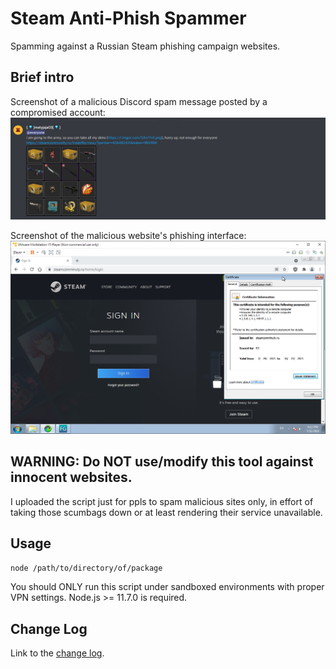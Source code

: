 # Steam Anti-Phish Spammer
Spamming against a Russian Steam phishing campaign websites.

## Brief intro
Screenshot of a malicious Discord spam message posted by a compromised account:
![Discord spam](screenshots/img01.png)

Screenshot of the malicious website's phishing interface:
![Discord spam](screenshots/img02.png)

## WARNING: Do NOT use/modify this tool against innocent websites.
I uploaded the script just for ppls to spam malicious sites only, in effort of taking those scumbags down or at least rendering their service unavailable.

## Usage
`node /path/to/directory/of/package`  
  
You should ONLY run this script under sandboxed environments with proper VPN settings. Node.js >= 11.7.0 is required.  
  
## Change Log
Link to the [change log](changelog.md).  
